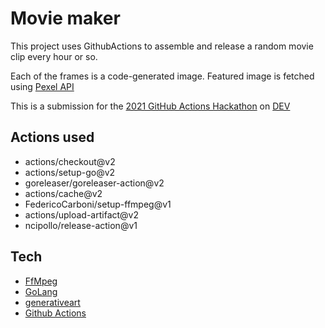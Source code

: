# Movie maker

This project uses GithubActions to assemble and release a random movie clip every hour or so.

Each of the frames is a code-generated image. Featured image is fetched using [Pexel API](https://www.pexels.com/)

This is a submission for the [2021 GitHub Actions Hackathon](https://dev.to/devteam/join-us-for-the-2021-github-actions-hackathon-on-dev-4hn4) on [DEV](https://dev.to)

## Actions used

- actions/checkout@v2
- actions/setup-go@v2
- goreleaser/goreleaser-action@v2
- actions/cache@v2
- FedericoCarboni/setup-ffmpeg@v1
- actions/upload-artifact@v2
- ncipollo/release-action@v1

## Tech

- [FfMpeg](https://www.ffmpeg.org/)
- [GoLang](https://golang.org/)
- [generativeart](github.com/jdxyw/generativeart)
- [Github Actions](https://github.com/features/actions)
